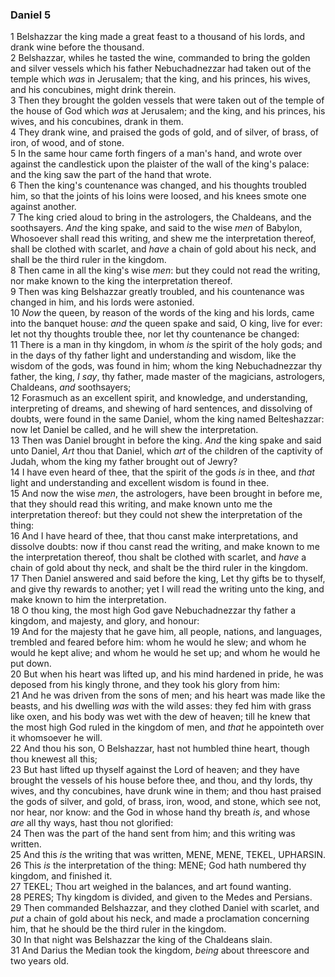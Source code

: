 ### Daniel 5

1 Belshazzar the king made a great feast to a thousand of his lords, and drank wine before the thousand.  
2 Belshazzar, whiles he tasted the wine, commanded to bring the golden and silver vessels which his father Nebuchadnezzar had taken out of the temple which *was* in Jerusalem; that the king, and his princes, his wives, and his concubines, might drink therein.  
3 Then they brought the golden vessels that were taken out of the temple of the house of God which *was* at Jerusalem; and the king, and his princes, his wives, and his concubines, drank in them.  
4 They drank wine, and praised the gods of gold, and of silver, of brass, of iron, of wood, and of stone.  
5 In the same hour came forth fingers of a man's hand, and wrote over against the candlestick upon the plaister of the wall of the king's palace: and the king saw the part of the hand that wrote.  
6 Then the king's countenance was changed, and his thoughts troubled him, so that the joints of his loins were loosed, and his knees smote one against another.  
7 The king cried aloud to bring in the astrologers, the Chaldeans, and the soothsayers. *And* the king spake, and said to the wise *men* of Babylon, Whosoever shall read this writing, and shew me the interpretation thereof, shall be clothed with scarlet, and *have* a chain of gold about his neck, and shall be the third ruler in the kingdom.  
8 Then came in all the king's wise *men*: but they could not read the writing, nor make known to the king the interpretation thereof.  
9 Then was king Belshazzar greatly troubled, and his countenance was changed in him, and his lords were astonied.  
10 *Now* the queen, by reason of the words of the king and his lords, came into the banquet house: *and* the queen spake and said, O king, live for ever: let not thy thoughts trouble thee, nor let thy countenance be changed:  
11 There is a man in thy kingdom, in whom *is* the spirit of the holy gods; and in the days of thy father light and understanding and wisdom, like the wisdom of the gods, was found in him; whom the king Nebuchadnezzar thy father, the king, *I say*, thy father, made master of the magicians, astrologers, Chaldeans, *and* soothsayers;  
12 Forasmuch as an excellent spirit, and knowledge, and understanding, interpreting of dreams, and shewing of hard sentences, and dissolving of doubts, were found in the same Daniel, whom the king named Belteshazzar: now let Daniel be called, and he will shew the interpretation.  
13 Then was Daniel brought in before the king. *And* the king spake and said unto Daniel, *Art* thou that Daniel, which *art* of the children of the captivity of Judah, whom the king my father brought out of Jewry?  
14 I have even heard of thee, that the spirit of the gods *is* in thee, and *that* light and understanding and excellent wisdom is found in thee.  
15 And now the wise *men*, the astrologers, have been brought in before me, that they should read this writing, and make known unto me the interpretation thereof: but they could not shew the interpretation of the thing:  
16 And I have heard of thee, that thou canst make interpretations, and dissolve doubts: now if thou canst read the writing, and make known to me the interpretation thereof, thou shalt be clothed with scarlet, and *have* a chain of gold about thy neck, and shalt be the third ruler in the kingdom.  
17 Then Daniel answered and said before the king, Let thy gifts be to thyself, and give thy rewards to another; yet I will read the writing unto the king, and make known to him the interpretation.  
18 O thou king, the most high God gave Nebuchadnezzar thy father a kingdom, and majesty, and glory, and honour:  
19 And for the majesty that he gave him, all people, nations, and languages, trembled and feared before him: whom he would he slew; and whom he would he kept alive; and whom he would he set up; and whom he would he put down.  
20 But when his heart was lifted up, and his mind hardened in pride, he was deposed from his kingly throne, and they took his glory from him:  
21 And he was driven from the sons of men; and his heart was made like the beasts, and his dwelling *was* with the wild asses: they fed him with grass like oxen, and his body was wet with the dew of heaven; till he knew that the most high God ruled in the kingdom of men, and *that* he appointeth over it whomsoever he will.  
22 And thou his son, O Belshazzar, hast not humbled thine heart, though thou knewest all this;  
23 But hast lifted up thyself against the Lord of heaven; and they have brought the vessels of his house before thee, and thou, and thy lords, thy wives, and thy concubines, have drunk wine in them; and thou hast praised the gods of silver, and gold, of brass, iron, wood, and stone, which see not, nor hear, nor know: and the God in whose hand thy breath *is*, and whose *are* all thy ways, hast thou not glorified:  
24 Then was the part of the hand sent from him; and this writing was written.  
25 And this *is* the writing that was written, MENE, MENE, TEKEL, UPHARSIN.  
26 This *is* the interpretation of the thing: MENE; God hath numbered thy kingdom, and finished it.  
27 TEKEL; Thou art weighed in the balances, and art found wanting.  
28 PERES; Thy kingdom is divided, and given to the Medes and Persians.  
29 Then commanded Belshazzar, and they clothed Daniel with scarlet, and *put* a chain of gold about his neck, and made a proclamation concerning him, that he should be the third ruler in the kingdom.  
30 In that night was Belshazzar the king of the Chaldeans slain.  
31 And Darius the Median took the kingdom, *being* about threescore and two years old.  
